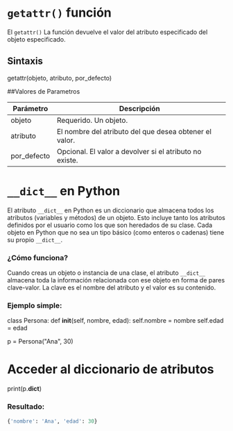 # `getattr()` función

El `getattr()` La función devuelve el valor del atributo especificado del objeto especificado.

## Sintaxis

getattr(objeto, atributo, por_defecto)

##Valores de Parametros

| Parámetro   | Descripción                                            |
|-------------|--------------------------------------------------------|
| objeto      | Requerido. Un objeto.                                  |
| atributo    | El nombre del atributo del que desea obtener el valor. |
| por_defecto | Opcional. El valor a devolver si el atributo no existe. |



# `__dict__` en Python

El atributo `__dict__` en Python es un diccionario que almacena todos los atributos (variables y métodos) de un objeto. Esto incluye tanto los atributos definidos por el usuario como los que son heredados de su clase. Cada objeto en Python que no sea un tipo básico (como enteros o cadenas) tiene su propio `__dict__`.

### ¿Cómo funciona?

Cuando creas un objeto o instancia de una clase, el atributo `__dict__` almacena toda la información relacionada con ese objeto en forma de pares clave-valor. La clave es el nombre del atributo y el valor es su contenido.

### Ejemplo simple:

class Persona:
    def __init__(self, nombre, edad):
        self.nombre = nombre
        self.edad = edad

p = Persona("Ana", 30)

# Acceder al diccionario de atributos
print(p.__dict__)

### Resultado:

```python
{'nombre': 'Ana', 'edad': 30}

